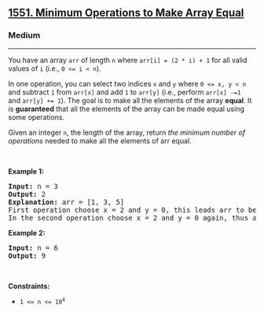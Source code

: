 <h2><a href="https://leetcode.com/problems/minimum-operations-to-make-array-equal/">1551. Minimum Operations to Make Array Equal</a></h2><h3>Medium</h3><hr><div style="user-select: auto;"><p style="user-select: auto;">You have an array <code style="user-select: auto;">arr</code> of length <code style="user-select: auto;">n</code> where <code style="user-select: auto;">arr[i] = (2 * i) + 1</code> for all valid values of <code style="user-select: auto;">i</code> (i.e.,&nbsp;<code style="user-select: auto;">0 &lt;= i &lt; n</code>).</p>

<p style="user-select: auto;">In one operation, you can select two indices <code style="user-select: auto;">x</code> and <code style="user-select: auto;">y</code> where <code style="user-select: auto;">0 &lt;= x, y &lt; n</code> and subtract <code style="user-select: auto;">1</code> from <code style="user-select: auto;">arr[x]</code> and add <code style="user-select: auto;">1</code> to <code style="user-select: auto;">arr[y]</code> (i.e., perform <code style="user-select: auto;">arr[x] -=1 </code>and <code style="user-select: auto;">arr[y] += 1</code>). The goal is to make all the elements of the array <strong style="user-select: auto;">equal</strong>. It is <strong style="user-select: auto;">guaranteed</strong> that all the elements of the array can be made equal using some operations.</p>

<p style="user-select: auto;">Given an integer <code style="user-select: auto;">n</code>, the length of the array, return <em style="user-select: auto;">the minimum number of operations</em> needed to make all the elements of arr equal.</p>

<p style="user-select: auto;">&nbsp;</p>
<p style="user-select: auto;"><strong style="user-select: auto;">Example 1:</strong></p>

<pre style="user-select: auto;"><strong style="user-select: auto;">Input:</strong> n = 3
<strong style="user-select: auto;">Output:</strong> 2
<strong style="user-select: auto;">Explanation:</strong> arr = [1, 3, 5]
First operation choose x = 2 and y = 0, this leads arr to be [2, 3, 4]
In the second operation choose x = 2 and y = 0 again, thus arr = [3, 3, 3].
</pre>

<p style="user-select: auto;"><strong style="user-select: auto;">Example 2:</strong></p>

<pre style="user-select: auto;"><strong style="user-select: auto;">Input:</strong> n = 6
<strong style="user-select: auto;">Output:</strong> 9
</pre>

<p style="user-select: auto;">&nbsp;</p>
<p style="user-select: auto;"><strong style="user-select: auto;">Constraints:</strong></p>

<ul style="user-select: auto;">
	<li style="user-select: auto;"><code style="user-select: auto;">1 &lt;= n &lt;= 10<sup style="user-select: auto;">4</sup></code></li>
</ul>
</div>